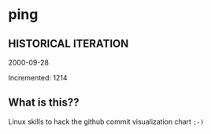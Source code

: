 # ping

## HISTORICAL ITERATION
2000-09-28

Incremented: 1214

## What is this?? 
Linux skills to hack the github commit visualization chart `;-)`
